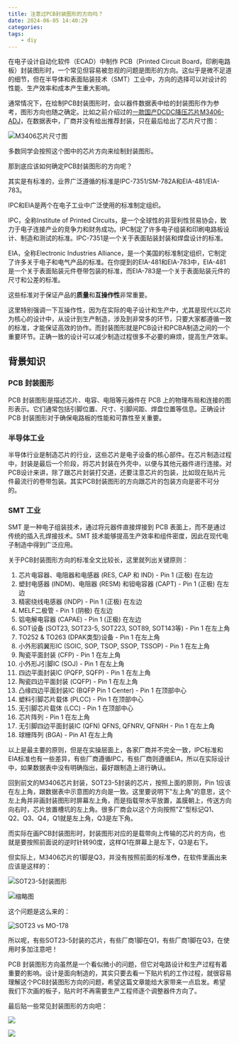 ```yaml
---
title: 注意过PCB封装图形的方向吗？
date: 2024-06-05 14:40:29
categories:
tags:
    - diy
---
```


在电子设计自动化软件（ECAD）中制作 PCB（Printed Circuit Board，印刷电路板）封装图形时，一个常见但容易被忽视的问题是图形的方向。这似乎是微不足道的细节，但在半导体和表面贴装技术（SMT）工业中，方向的选择可以对设计的性能、生产效率和成本产生重大影响。

通常情况下，在绘制PCB封装图形时，会以器件数据表中给的封装图形作为参考，图形方向也随之确定。比如之前介绍过的[一款国产DCDC降压芯片M3406-ADJ](https://mp.weixin.qq.com/s?__biz=MzA3NzMyNTIyOA==&mid=2651480821&idx=1&sn=eb674f67319aa27b080bb49bb6140e3e&chksm=84ad7436b3dafd20e4f95ceff2c3188af043e14f81e0a6d506dda171a56586b444f07126300d#rd)，在数据表中，厂商并没有给出推荐封装，只在最后给出了芯片尺寸图：

![M3406芯片尺寸图](https://imgs.boringhex.top/blog/20240605152719.png)

多数同学会按照这个图中的芯片方向来绘制封装图形。

那到底应该如何确定PCB封装图形的方向呢？

其实是有标准的，业界广泛遵循的标准是IPC-7351/SM-782A和EIA-481/EIA-783。

IPC和EIA是两个在电子工业中广泛使用的标准制定组织。

IPC，全称Institute of Printed Circuits，是一个全球性的非营利性贸易协会，致力于电子连接产业的竞争力和财务成功。IPC制定了许多电子组装和印刷电路板设计、制造和测试的标准。IPC-7351是一个关于表面贴装封装和焊盘设计的标准。

EIA，全称Electronic Industries Alliance，是一个美国的标准制定组织，它制定了许多关于电子和电气产品的标准。在你提到的EIA-481和EIA-783中，EIA-481是一个关于表面贴装元件卷带包装的标准，而EIA-783是一个关于表面贴装元件的尺寸和公差的标准。

这些标准对于保证产品的**质量**和**互操作性**非常重要。

这里特别强调一下互操作性，因为在实际的电子设计和生产中，尤其是现代以芯片为核心的设计中，从设计到生产制造，涉及到非常多的环节，只要大家都遵循一致的标准，才能保证高效的协作。而封装图形就是PCB设计和PCBA制造之间的一个重要环节。正确一致的设计可以减少制造过程很多不必要的麻烦，提高生产效率。

## 背景知识

### PCB 封装图形

PCB 封装图形是描述芯片、电容、电阻等元器件在 PCB 上的物理布局和连接的图形表示。它们通常包括引脚位置、尺寸、引脚间距、焊盘位置等信息。正确设计 PCB 封装图形对于确保电路板的性能和可靠性至关重要。

### 半导体工业

半导体行业是制造芯片的行业，这些芯片是电子设备的核心部件。在芯片制造过程中，封装是最后一个阶段，将芯片封装在外壳中，以便与其他元器件进行连接。对PCB设计来讲，除了跟芯片封装打交道，还要注意芯片的包装，比如现在贴片元件最流行的卷带包装。其实PCB封装图形的方向跟芯片的包装方向是密不可分的。

### SMT 工业

SMT 是一种电子组装技术，通过将元器件直接焊接到 PCB 表面上，而不是通过传统的插入孔焊接技术。SMT 技术能够提高生产效率和组件密度，因此在现代电子制造中得到广泛应用。

关于PCB封装图形方向的标准全文比较长，这里就列出关键原则：

1. 芯片电容器、电阻器和电感器 (RES, CAP 和 IND) - Pin 1 (正极) 在左边
2. 塑封电感器 (INDM)、电阻器 (RESM) 和钽电容器 (CAPT) - Pin 1 (正极) 在左边
3. 精密绕线电感器 (INDP) - Pin 1 (正极) 在左边
4. MELF二极管 - Pin 1 (阴极) 在左边
5. 铝电解电容器 (CAPAE) - Pin 1 (正极) 在左边
6. SOT设备 (SOT23, SOT23-5, SOT223, SOT89, SOT143等) - Pin 1 在左上角
7. TO252 & TO263 (DPAK类型)设备 - Pin 1 在左上角
8. 小外形鸥翼形IC (SOIC, SOP, TSOP, SSOP, TSSOP) - Pin 1 在左上角
9. 陶瓷平面封装 (CFP) - Pin 1 在左上角
10. 小外形J引脚IC (SOJ) - Pin 1 在左上角
11. 四边平面封装IC (PQFP, SQFP) - Pin 1 在左上角
12. 陶瓷四边平面封装 (CQFP) - Pin 1 在左上角
13. 凸缘四边平面封装IC (BQFP Pin 1 Center) - Pin 1 在顶部中心
14. 塑料引脚芯片载体 (PLCC) - Pin 1 在顶部中心
15. 无引脚芯片载体 (LCC) - Pin 1 在顶部中心
16. 芯片阵列 - Pin 1 在左上角
17. 无引脚四边平面封装IC (QFN) QFNS, QFNRV, QFNRH - Pin 1 在左上角
18. 球栅阵列 (BGA) - Pin A1 在左上角

以上是最主要的原则，但是在实操层面上，各家厂商并不完全一致，IPC标准和EIA标准也有一些差异，有些厂商遵循IPC，有些厂商则遵循EIA，所以在实际设计中，如果数据表中没有明确指出，最好跟制造上进行确认。

回到前文的M3406芯片封装，SOT23-5封装的芯片，按照上面的原则，Pin 1应该在左上角，跟数据表中示意图的方向是一致。这里要说明下"左上角"的意思，这个左上角并非画封装图形时屏幕左上角，而是指载带水平放置，盖膜朝上，传送方向向右时，芯片放置槽坑的左上角。很多厂商会以这个方向按照"Z"型标记Q1、Q2、Q3、Q4，Q1就是左上角，Q3是左下角。

而实际在画PCB封装图形时，封装图形对应的是载带向上传输的芯片的方向，也就是要按照前面说的逆时针转90度，这样Q1在屏幕上是左下，Q3是右下。

但实际上，M3406芯片的1脚是Q3，并没有按照前面的标准😳，在软件里画出来应该是这样的：

![SOT23-5封装图形](https://imgs.boringhex.top/blog/20240605164317.png)

![缩略图](https://imgs.boringhex.top/blog/20240605164105.png)

这个问题是这么来的：

![SOT23 vs MO-178](https://imgs.boringhex.top/blog/20240605164518.png)

所以呢，有些SOT23-5封装的芯片，有些厂商1脚在Q1，有些厂商1脚在Q3，在使用时多加注意吧！

PCB 封装图形方向虽然是一个看似微小的问题，但它对电路设计和生产过程有着重要的影响。设计是面向制造的，其实只要去看一下贴片机的工作过程，就很容易理解这个PCB封装图形方向的问题，希望这篇文章能给大家带来一点启发。希望我们下次画的板子，贴片时不再需要生产工程师逐个调整器件方向了。

最后贴一些常见封装图形的方向吧：

![](https://imgs.boringhex.top/blog/20240605165540.png)

![](https://imgs.boringhex.top/blog/20240605165617.png)